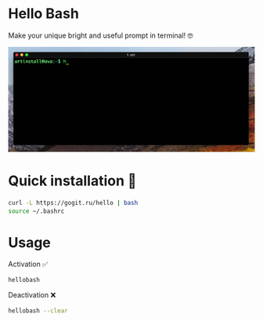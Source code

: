 # Hello Bash
Make your unique bright and useful prompt in terminal! 🤓 

![](/assets/hello-bash.gif)

# Quick installation 💾
```sh
curl -L https://gogit.ru/hello | bash
source ~/.bashrc
```

# Usage

Activation ✅
```sh
hellobash
```

Deactivation ❌
```sh
hellobash --clear
```
